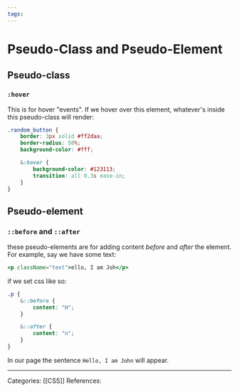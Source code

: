 ```yaml
---
tags:
---
```

# Pseudo-Class and Pseudo-Element

## Pseudo-class
### `:hover`
This is for hover "events". If we hover over this element, whatever's inside this pseudo-class will render:
```scss
.random_button {
	border: 3px solid #ff2daa;
	border-radius: 50%;
	background-color: #fff;

	&:hover {
		background-color: #123113;
		transition: all 0.3s ease-in;
	}
}
```

## Pseudo-element

### `::before` and `::after`
these pseudo-elements are for adding content _before_ and _after_ the element.
For example, say we have some text:
```jsx
<p className="text">ello, I am Joh</p>
```
if we set css like so:
```scss
.p {
	&::before {
		content: "H";
	}

	&::after {
		content: "n";
	}
}
```
In our page the sentence `Hello, I am John` will appear.

---
Categories: [[CSS]]
References:
